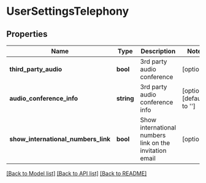 # UserSettingsTelephony

## Properties
Name | Type | Description | Notes
------------ | ------------- | ------------- | -------------
**third_party_audio** | **bool** | 3rd party audio conference | [optional] 
**audio_conference_info** | **string** | 3rd party audio conference info | [optional] [default to '']
**show_international_numbers_link** | **bool** | Show international numbers link on the invitation email | [optional] 

[[Back to Model list]](../README.md#documentation-for-models) [[Back to API list]](../README.md#documentation-for-api-endpoints) [[Back to README]](../README.md)


